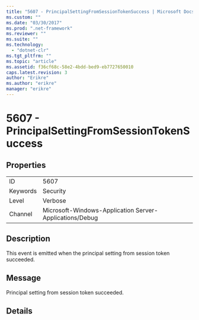 ```yaml
---
title: "5607 - PrincipalSettingFromSessionTokenSuccess | Microsoft Docs"
ms.custom: ""
ms.date: "03/30/2017"
ms.prod: ".net-framework"
ms.reviewer: ""
ms.suite: ""
ms.technology: 
  - "dotnet-clr"
ms.tgt_pltfrm: ""
ms.topic: "article"
ms.assetid: f36cf68c-58e2-4bdd-bed9-eb7727650010
caps.latest.revision: 3
author: "Erikre"
ms.author: "erikre"
manager: "erikre"
---
```

# 5607 - PrincipalSettingFromSessionTokenSuccess
## Properties  
  
|||  
|-|-|  
|ID|5607|  
|Keywords|Security|  
|Level|Verbose|  
|Channel|Microsoft-Windows-Application Server-Applications/Debug|  
  
## Description  
 This event is emitted when the principal setting from session token succeeded.  
  
## Message  
 Principal setting from session token succeeded.  
  
## Details